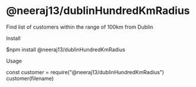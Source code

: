 # @neeraj13/dublinHundredKmRadius

Find list of customers within the range of 100km from Dublin


Install

$npm install @neeraj13/dublinHundredKmRadius


Usage

const customer = require("@neeraj13/dublinHundredKmRadius")
customer(filename)

